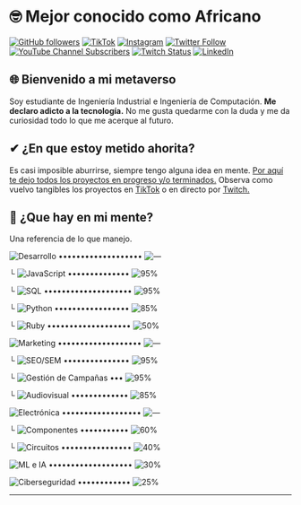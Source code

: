# 🤓 Mejor conocido como Africano

[![GitHub followers](https://img.shields.io/github/followers/JAfricanoT?color=333&label=GitHub&logo=GitHub&logoColor=fff&style=flat-square)](https://github.com/JAfricanoT)
[![TikTok](https://img.shields.io/badge/TikTok-follow-FE2C55?logo=TikTok&logoColor=fff&style=flat-square)](https://www.tiktok.com/@jafricanot)
[![Instagram](https://img.shields.io/badge/LinkedIn-follow-e1306c?logo=Instagram&logoColor=fff&style=flat-square)](https://www.instagram.com/jafricanot/)
[![Twitter Follow](https://img.shields.io/twitter/follow/JAfricanoT?color=1da1f2&label=Twitter&logo=Twitter&logoColor=fff&style=flat-square)](https://twitter.com/JAfricanoT)
[![YouTube Channel Subscribers](https://img.shields.io/youtube/channel/subscribers/UCwxL7Wg7yyiT-vOmkILVPBQ?color=ff0000&label=Youtube&logo=Youtube&logoColor=fff&style=flat-square)](https://www.youtube.com/channel/UCwxL7Wg7yyiT-vOmkILVPBQ)
[![Twitch Status](https://img.shields.io/twitch/status/JAfricanot?color=9146ff&label=Twitch&logo=Twitch&logoColor=fff&style=flat-square)](https://www.twitch.tv/JAfricanot)
[![LinkedIn](https://img.shields.io/badge/LinkedIn-available-0e76a8?logo=LinkedIn&logoColor=fff&style=flat-square)](https://www.linkedin.com/in/jafricanot/)

## 🌐 Bienvenido a mi metaverso

Soy estudiante de Ingeniería Industrial e Ingeniería de Computación. **Me declaro adicto a la tecnología.** No me gusta quedarme con la duda y me da curiosidad todo lo que me acerque al futuro.

## ✔ ¿En que estoy metido ahorita?

Es casi imposible aburrirse, siempre tengo alguna idea en mente. [Por aquí te dejo todos los proyectos en progreso y/o terminados.](https://github.com/JAfricanoT?tab=repositories) Observa como vuelvo tangibles los proyectos en [TikTok](https://www.tiktok.com/@jafricanot) o en directo por [Twitch.](https://www.twitch.tv/JAfricanot)

## 🧠 ¿Que hay en mi mente?

Una referencia de lo que manejo.

![Desarrollo](https://img.shields.io/badge/Desarrollo-111?style=flat-square) ••••••••••••••••••• ![—](https://img.shields.io/badge/%E2%80%94-111?style=flat-square)

└ ![JavaScript](https://img.shields.io/badge/JavaScript-777?style=flat-square) •••••••••••••• ![95%](https://img.shields.io/badge/95%25-777?style=flat-square)

└ ![SQL](https://img.shields.io/badge/SQL-777?style=flat-square) •••••••••••••••••••• ![95%](https://img.shields.io/badge/95%25-777?style=flat-square)

└ ![Python](https://img.shields.io/badge/Python-777?style=flat-square) ••••••••••••••••• ![85%](https://img.shields.io/badge/85%25-777?style=flat-square)

└ ![Ruby](https://img.shields.io/badge/Ruby-777?style=flat-square) ••••••••••••••••••• ![50%](https://img.shields.io/badge/50%25-777?style=flat-square)

![Marketing](https://img.shields.io/badge/Marketing-111?style=flat-square) ••••••••••••••••••• ![—](https://img.shields.io/badge/%E2%80%94-111?style=flat-square)

└ ![SEO/SEM](https://img.shields.io/badge/SEO%2FSEM-777?style=flat-square) ••••••••••••••• ![95%](https://img.shields.io/badge/95%25-777?style=flat-square)

└ ![Gestión de Campañas](https://img.shields.io/badge/Gesti%C3%B3n%20de%20Campa%C3%B1as-777?style=flat-square) ••• ![95%](https://img.shields.io/badge/95%25-777?style=flat-square)

└ ![Audiovisual](https://img.shields.io/badge/Audiovisual-777?style=flat-square) ••••••••••••• ![85%](https://img.shields.io/badge/85%25-777?style=flat-square)

![Electrónica](https://img.shields.io/badge/Electr%C3%B3nica-111?style=flat-square) •••••••••••••••••• ![—](https://img.shields.io/badge/%E2%80%94-111?style=flat-square)

└ ![Componentes](https://img.shields.io/badge/Componentes-777?style=flat-square) ••••••••••• ![60%](https://img.shields.io/badge/60%25-777?style=flat-square)

└ ![Circuitos](https://img.shields.io/badge/Circuitos-777?style=flat-square) •••••••••••••••• ![40%](https://img.shields.io/badge/40%25-777?style=flat-square)

![ML e IA](https://img.shields.io/badge/ML%20e%20IA-111?style=flat-square) ••••••••••••••••••• ![30%](https://img.shields.io/badge/30%25-111?style=flat-square)

![Ciberseguridad](https://img.shields.io/badge/Ciberseguridad-111?style=flat-square) •••••••••••• ![25%](https://img.shields.io/badge/25%25-111?style=flat-square)

___
